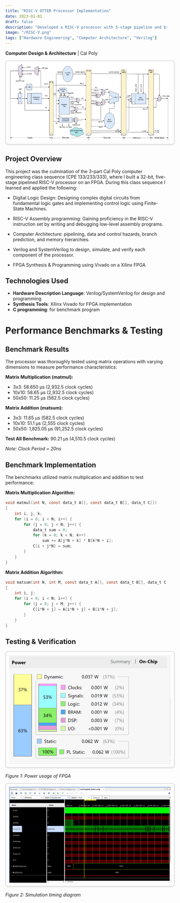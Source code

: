 ```yaml
---
title: "RISC-V OTTER Processor Implementation"
date: 2023-01-01
draft: false
description: "Developed a RISC-V processor with 5-stage pipeline and branch predictor for CPE 233/333 Computer Design & Architecture, demonstrating advanced computer architecture concepts."
image: "/RISC-V.png"
tags: ["Hardware Engineering", "Computer Architecture", "Verilog"]
---
```


**Computer Design & Architecture** | Cal Poly

<img src="/RISC-V.png" alt="RISC-V Processor" style="border: 2px solid #ddd; border-radius: 8px; padding: 10px; box-shadow: 0 2px 4px rgba(0,0,0,0.1); max-width: 100%; height: auto;">

## Project Overview
This project was the culmination of the 3-part Cal Poly computer engineering class sequence (CPE 133/233/333), where I built a 32-bit, five-stage pipelined RISC-V processor on an FPGA. During this class sequence I learned and applied the following:
- Digital Logic Design: Designing complex digital circuits from fundamental logic gates and implementing control logic using Finite-State Machines.

- RISC-V Assembly programming: Gaining proficiency in the RISC-V instruction set by writing and debugging low-level assembly programs.

- Computer Architecture: pipelining, data and control hazards, branch prediction, and memory hierarchies.

- Verilog and SystemVerilog to design, simulate, and verify each component of the processor.

- FPGA Synthesis & Programming using Vivado on a Xilinx FPGA


## Technologies Used
- **Hardware Description Language**: Verilog/SystemVerilog for design and programming
- **Synthesis Tools**: Xilinx Vivado for FPGA implementation
- **C programming**: for benchmark program

# Performance Benchmarks & Testing

## Benchmark Results
The processor was thoroughly tested using matrix operations with varying dimensions to measure performance characteristics:

**Matrix Multiplication (matmul):**
- 3x3: 58.650 μs (2,932.5 clock cycles)
- 10x10: 58.65 μs (2,932.5 clock cycles)  
- 50x50: 11.25 μs (562.5 clock cycles)

**Matrix Addition (matsum):**
- 3x3: 11.65 μs (582.5 clock cycles)
- 10x10: 51.1 μs (2,555 clock cycles)
- 50x50: 1,825.05 μs (91,252.5 clock cycles)

**Test All Benchmark:** 90.21 μs (4,510.5 clock cycles)

*Note: Clock Period = 20ns*

## Benchmark Implementation
The benchmarks utilized matrix multiplication and addition to test performance:

**Matrix Multiplication Algorithm:**
```c
void matmul(int N, const data_t A[], const data_t B[], data_t C[])
{
    int i, j, k;
    for (i = 0; i < N; i++) {
        for (j = 0; j < N; j++) {
            data_t sum = 0;
            for (k = 0; k < N; k++)
                sum += A[j*N + k] * B[k*N + i];
            C[i + j*N] = sum;
        }
    }
}
```

**Matrix Addition Algorithm:**
```c
void matsum(int N, int M, const data_t A[], const data_t B[], data_t C[])
{
    int i, j;
    for (i = 0; i < N; i++) {
        for (j = 0; j < M; j++) {
            C[i*N + j] = A[i*N + j] + B[i*N + j];
        }
    }
}
```

## Testing & Verification
<img src="/benchmark.png" alt="RISC-V Benchmark Results" style="border: 2px solid #ddd; border-radius: 8px; padding: 10px; box-shadow: 0 2px 4px rgba(0,0,0,0.1); max-width: 100%; height: auto;">

*Figure 1: Power usage of FPGA*

<img src="/testing.png" alt="RISC-V Testing Diagram" style="border: 2px solid #ddd; border-radius: 8px; padding: 10px; box-shadow: 0 2px 4px rgba(0,0,0,0.1); max-width: 100%; height: auto;">

*Figure 2: Simulation timing diagram*

